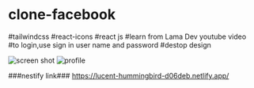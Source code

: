 # clone-facebook
#tailwindcss
#react-icons
#react js
#learn from Lama Dev youtube video
#to login,use sign in user name and password
#destop design

![screen shot](https://i.postimg.cc/BsdRC7tn/Screenshot-from-2023-03-19-17-35-42.png)
![profile](https://i.postimg.cc/vHTzysZV/Screenshot-from-2023-03-19-17-43-18.png)


###nestify link###
https://lucent-hummingbird-d06deb.netlify.app/
